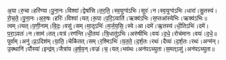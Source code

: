 

  
अ॒या।रु॒चा।हरि॑ण्या।पु॒ना॒नः।विश्वा॑।द्वेषां॑सि।त॒र॒ति॒।स्व॒युग्व॑ऽभिः।सूरः॑।न।स्व॒युग्व॑ऽभिः।धारा॑।सु॒तस्य॑।रो॒च॒ते॒।पु॒ना॒नः।अ॒रु॒षः।हरिः॑।विश्वा॑।यत्।रू॒पा।प॒रि॒ऽयाति॑।ऋक्व॑ऽभिः।स॒प्तआ॑स्येभिः।ऋक्व॑ऽभिः॥  
त्वम्।त्यत्।प॒णी॒नाम्।वि॒दः॒।वसु॑।सम्।मा॒तृऽभिः॑।म॒र्ज॒य॒सि॒।स्वे।आ।दमे॑।ऋ॒तस्य॑।धी॒तिऽभिः॑।दमे॑।प॒रा॒ऽवतः॑।न।साम॑।तत्।यत्र॑।रण॑न्ति।धी॒तयः॑।त्रि॒धातु॑ऽभिः।अरु॑षीभिः।वयः॑।द॒धे॒।रोच॑मानः।वयः॑।द॒धे॒॥  
पूर्वा॑म्।अनु॑।प्र॒ऽदिश॑म्।या॒ति॒।चेकि॑तत्।सम्।र॒श्मिऽभिः॑।य॒त॒ते॒।द॒र्श॒तः।रथः॑।दैव्यः॑।द॒र्श॒तः।रथः॑।अग्म॑न्।उ॒क्थानि॑।पौंस्या॑।इन्द्र॑म्।जैत्रा॑य।ह॒र्ष॒य॒न्।वज्रः॑।च॒।यत्।भव॑थः।अन॑पऽच्युता।स॒मत्ऽसु॑।अन॑पऽच्युता॥  
